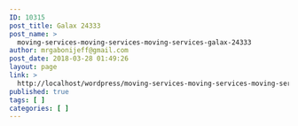 ```yaml
---
ID: 10315
post_title: Galax 24333
post_name: >
  moving-services-moving-services-moving-services-galax-24333
author: mrgabonijeff@gmail.com
post_date: 2018-03-28 01:49:26
layout: page
link: >
  http://localhost/wordpress/moving-services-moving-services-moving-services-galax-24333/
published: true
tags: [ ]
categories: [ ]
---
```

